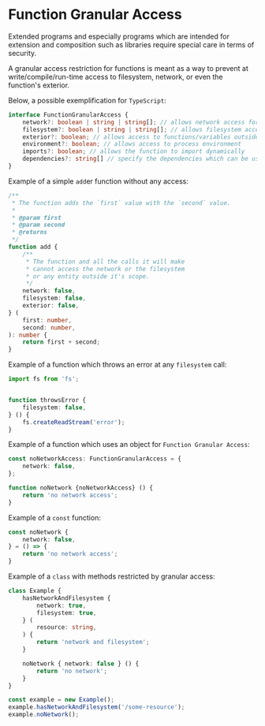 # Function Granular Access


Extended programs and especially programs which are intended for extension and composition such as libraries require special care in terms of security.

A granular access restriction for functions is meant as a way to prevent at write/compile/run-time access to filesystem, network, or even the function's exterior.

Below, a possible exemplification for `TypeScript`:


``` typescript
interface FunctionGranularAccess {
    network?: boolean | string | string[]; // allows network access for all (boolean), for one (string), for many (string[])
    filesystem?: boolean | string | string[]; // allows filesystem access for all (boolean), for one (string), for many (string[])
    exterior?: boolean; // allows access to functions/variables outside of the function's scope
    environment?: boolean; // allows access to process environment
    imports?: boolean; // allows the function to import dynamically
    dependencies?: string[] // specify the dependencies which can be used by the function
}
```


Example of a simple `add`er function without any access:

``` typescript
/**
 * The function adds the `first` value with the `second` value.
 *
 * @param first
 * @param second
 * @returns
 */
function add {
    /**
     * The function and all the calls it will make
     * cannot access the network or the filesystem
     * or any entity outside it's scope.
     */
    network: false,
    filesystem: false,
    exterior: false,
} (
    first: number,
    second: number,
): number {
    return first + second;
}
```


Example of a function which throws an error at any `filesystem` call:

``` typescript
import fs from 'fs';


function throwsError {
    filesystem: false,
} () {
    fs.createReadStream('error');
}
```


Example of a function which uses an object for `Function Granular Access`:

``` typescript
const noNetworkAccess: FunctionGranularAccess = {
    network: false,
};

function noNetwork {noNetworkAccess} () {
    return 'no network access';
}
```


Example of a `const` function:

``` typescript
const noNetwork {
    network: false,
} = () => {
    return 'no network access';
}
```


Example of a `class` with methods restricted by granular access:

``` typescript
class Example {
    hasNetworkAndFilesystem {
        network: true,
        filesystem: true,
    } (
        resource: string,
    ) {
        return 'network and filesystem';
    }

    noNetwork { network: false } () {
        return 'no network';
    }
}

const example = new Example();
example.hasNetworkAndFilesystem('/some-resource');
example.noNetwork();
```
